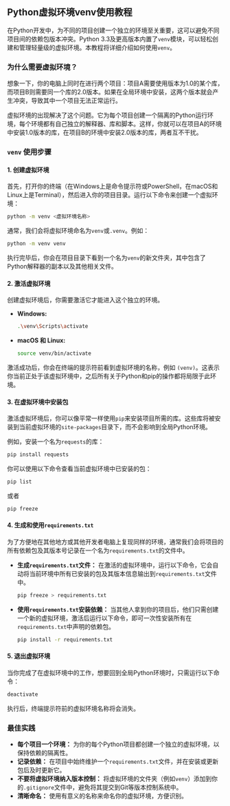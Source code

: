 ## Python虚拟环境venv使用教程

在Python开发中，为不同的项目创建一个独立的环境至关重要，这可以避免不同项目间的依赖包版本冲突。Python 3.3及更高版本内置了`venv`模块，可以轻松创建和管理轻量级的虚拟环境。本教程将详细介绍如何使用`venv`。

### 为什么需要虚拟环境？

想象一下，你的电脑上同时在进行两个项目：项目A需要使用版本为1.0的某个库，而项目B则需要同一个库的2.0版本。如果在全局环境中安装，这两个版本就会产生冲突，导致其中一个项目无法正常运行。

虚拟环境的出现解决了这个问题。它为每个项目创建一个隔离的Python运行环境，每个环境都有自己独立的解释器、库和脚本。这样，你就可以在项目A的环境中安装1.0版本的库，在项目B的环境中安装2.0版本的库，两者互不干扰。

### `venv` 使用步骤

#### 1. 创建虚拟环境

首先，打开你的终端（在Windows上是命令提示符或PowerShell，在macOS和Linux上是Terminal），然后进入你的项目目录。运行以下命令来创建一个虚拟环境：

```bash
python -m venv <虚拟环境名称>
```

通常，我们会将虚拟环境命名为`venv`或`.venv`。例如：

```bash
python -m venv venv
```

执行完毕后，你会在项目目录下看到一个名为`venv`的新文件夹，其中包含了Python解释器的副本以及其他相关文件。

#### 2. 激活虚拟环境

创建虚拟环境后，你需要激活它才能进入这个独立的环境。

*   **Windows:**
    ```bash
    .\venv\Scripts\activate
    ```

*   **macOS 和 Linux:**
    ```bash
    source venv/bin/activate
    ```

激活成功后，你会在终端的提示符前看到虚拟环境的名称，例如 `(venv)`。这表示你当前正处于该虚拟环境中，之后所有关于Python和pip的操作都将局限于此环境。

#### 3. 在虚拟环境中安装包

激活虚拟环境后，你可以像平常一样使用`pip`来安装项目所需的库。这些库将被安装到当前虚拟环境的`site-packages`目录下，而不会影响到全局Python环境。

例如，安装一个名为`requests`的库：

```bash
pip install requests
```

你可以使用以下命令查看当前虚拟环境中已安装的包：

```bash
pip list
```

或者

```bash
pip freeze
```

#### 4. 生成和使用`requirements.txt`

为了方便地在其他地方或其他开发者电脑上复现同样的环境，通常我们会将项目的所有依赖包及其版本号记录在一个名为`requirements.txt`的文件中。

*   **生成`requirements.txt`文件：**
    在激活的虚拟环境中，运行以下命令，它会自动将当前环境中所有已安装的包及其版本信息输出到`requirements.txt`文件中。
    ```bash
    pip freeze > requirements.txt
    ```

*   **使用`requirements.txt`安装依赖：**
    当其他人拿到你的项目后，他们只需创建一个新的虚拟环境，激活后运行以下命令，即可一次性安装所有在`requirements.txt`中声明的依赖包。
    ```bash
    pip install -r requirements.txt
    ```

#### 5. 退出虚拟环境

当你完成了在虚拟环境中的工作，想要回到全局Python环境时，只需运行以下命令：

```bash
deactivate
```

执行后，终端提示符前的虚拟环境名称将会消失。

### 最佳实践

*   **每个项目一个环境：** 为你的每个Python项目都创建一个独立的虚拟环境，以保持依赖的隔离性。
*   **记录依赖：** 在项目中始终维护一个`requirements.txt`文件，并在安装或更新包后及时更新它。
*   **不要将虚拟环境纳入版本控制：** 将虚拟环境的文件夹（例如`venv`）添加到你的`.gitignore`文件中，避免将其提交到Git等版本控制系统中。
*   **清晰命名：** 使用有意义的名称来命名你的虚拟环境，方便识别。